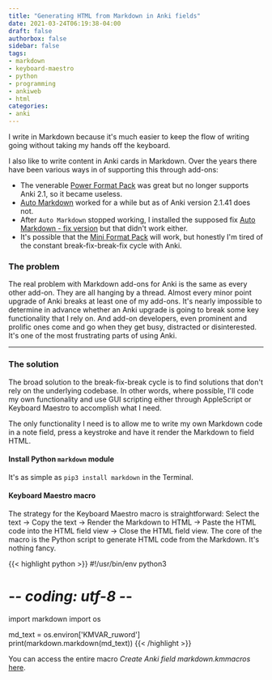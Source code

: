 ```yaml
---
title: "Generating HTML from Markdown in Anki fields"
date: 2021-03-24T06:19:38-04:00
draft: false
authorbox: false
sidebar: false
tags:
- markdown
- keyboard-maestro
- python
- programming
- ankiweb
- html
categories:
- anki
---
```

I write in Markdown because it's much easier to keep the flow of writing going without taking my hands off the keyboard.

I also like to write content in Anki cards in Markdown. Over the years there have been various ways in of supporting this through add-ons:

- The venerable [Power Format Pack](https://ankiweb.net/shared/info/162313389) was great but no longer supports Anki 2.1, so it became useless.
- [Auto Markdown](https://ankiweb.net/shared/info/1030875226) worked for a while but as of Anki version 2.1.41 does not.
- After `Auto Markdown` stopped working, I installed the supposed fix [Auto Markdown - fix version](https://ankiweb.net/shared/info/15061497) but that didn't work either.
- It's possible that the [Mini Format Pack](https://ankiweb.net/shared/info/295889520) will work, but honestly I'm tired of the constant break-fix-break-fix cycle with Anki.

### The problem

The real problem with Markdown add-ons for Anki is the same as every other add-on. They are all hanging by a thread. Almost every minor point upgrade of Anki breaks at least one of my add-ons. It's nearly impossible to determine in advance whether an Anki upgrade is going to break some key functionality that I rely on. And add-on developers, even prominent and prolific ones come and go when they get busy, distracted or disinterested. It's one of the most frustrating parts of using Anki.

---

### The solution

The broad solution to the break-fix-break cycle is to find solutions that don't rely on the underlying codebase. In other words, where possible, I'll code my own functionality and use GUI scripting either through AppleScript or Keyboard Maestro to accomplish what I need.

The only functionality I need is to allow me to write my own Markdown code in a note field, press a keystroke and have it render the Markdown to field HTML.

#### Install Python `markdown` module

It's as simple as `pip3 install markdown` in the Terminal.

#### Keyboard Maestro macro

The strategy for the Keyboard Maestro macro is straightforward: Select the text → Copy the text → Render the Markdown to HTML → Paste the HTML code into the HTML field view → Close the HTML field view. The core of the macro is the Python script to generate HTML code from the Markdown. It's nothing fancy.

{{< highlight python >}}
#!/usr/bin/env python3
# -*- coding: utf-8 -*-

import markdown
import os

md_text = os.environ['KMVAR_ruword']
print(markdown.markdown(md_text))
{{< /highlight >}}

You can access the entire macro _Create Anki field markdown.kmmacros_ [here](/attachments/2021/03/24/CreateAnkifieldMarkdown.kmmacros).
